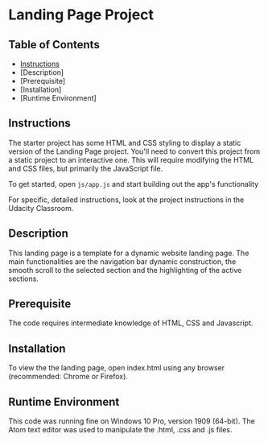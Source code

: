 # Landing Page Project

## Table of Contents

* [Instructions](#instructions)
* [Description]
* [Prerequisite]
* [Installation]
* [Runtime Environment]

## Instructions

The starter project has some HTML and CSS styling to display a static version of the Landing Page project. You'll need to convert this project from a static project to an interactive one. This will require modifying the HTML and CSS files, but primarily the JavaScript file.

To get started, open `js/app.js` and start building out the app's functionality

For specific, detailed instructions, look at the project instructions in the Udacity Classroom.

## Description

This landing page is a template for a dynamic website landing page. 
The main functionalities are the navigation bar dynamic construction, the smooth scroll to the selected section and the highlighting of the active sections.

## Prerequisite

The code requires intermediate knowledge of HTML, CSS and Javascript.

## Installation

To view the the landing page, open index.html using any browser (recommended: Chrome or Firefox).

## Runtime Environment

This code was running fine on Windows 10 Pro, version 1909 (64-bit). The Atom text editor was used to manipulate the .html, .css and .js files.

